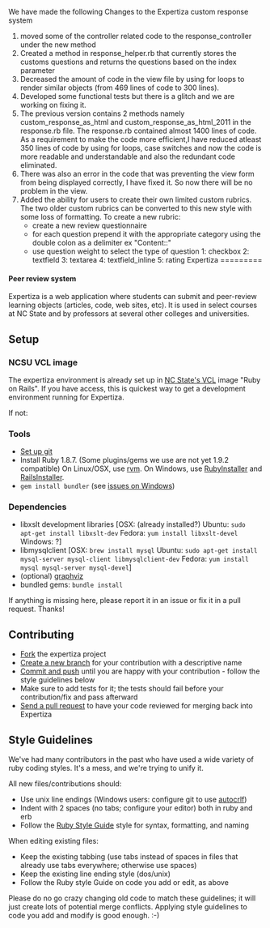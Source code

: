We have made the following Changes to the Expertiza custom response system

 1. moved some of the controller related code to the response_controller under the new method
 2. Created a method in response_helper.rb that currently stores the customs questions and returns the questions based on the index parameter
 3. Decreased the amount of code in the view file by using for loops to render similar objects (from 469 lines of code to 300 lines).
 4. Developed some functional tests but there is a glitch and we are working on fixing it.
 5. The previous version contains 2 methods namely custom_response_as_html and custom_response_as_html_2011 in the response.rb file. The response.rb contained almost 1400 lines of code. As a requirement to make the code more efficient,I have reduced atleast 350 lines of code by using for loops, case switches and now the code is more readable and understandable and also the redundant code eliminated.
 6. There was also an error in the code that was preventing the view form from being displayed correctly, I have fixed it. So now there will be no problem in the view.
 7. Added the ability for users to create their own limited custom rubrics.  The two older custom rubrics can be converted to this new style with some loss of formatting. To create a new rubric:
    - create a new review questionnaire
    - for each question prepend it with the appropriate category using the double colon as a delimiter ex "Content::"
    - use question weight to select the type of question
        1: checkbox
        2: textfield
        3: textarea
        4: textfield_inline
        5: rating
Expertiza
=========

#### Peer review system

Expertiza is a web application where students can submit and peer-review learning objects (articles, code, web sites, etc). It is used in select courses at NC State and by professors at several other colleges and universities.

Setup
-----

### NCSU VCL image

The expertiza environment is already set up in [NC State's VCL](https://vcl.ncsu.edu) image "Ruby on Rails".
If you have access, this is quickest way to get a development environment running for Expertiza.

If not:

### Tools

 * [Set up git](http://help.github.com/set-up-git-redirect)
 * Install Ruby 1.8.7. (Some plugins/gems we use are not yet 1.9.2 compatible)
   On Linux/OSX, use [rvm](http://beginrescueend.com).
   On Windows, use [RubyInstaller](http://rubyinstaller.org) and [RailsInstaller](http://railsinstaller.org).
 * `gem install bundler` (see [issues on Windows](http://matt-hulse.com/articles/2010/01/30/from-zero-to-rails3-on-windows-in-600-seconds/))

### Dependencies

 * libxslt development libraries [OSX: (already installed?) Ubuntu: `sudo apt-get install libxslt-dev` Fedora: `yum install libxslt-devel` Windows: ?]
 * libmysqlclient [OSX: `brew install mysql` Ubuntu: `sudo apt-get install mysql-server mysql-client libmysqlclient-dev` Fedora: `yum install mysql mysql-server mysql-devel`]
 * (optional) [graphviz](http://www.graphviz.org)
 * bundled gems: `bundle install`
 
 If anything is missing here, please report it in an issue or fix it in a pull request. Thanks!

Contributing
------------

 * [Fork](http://help.github.com/fork-a-repo/) the expertiza project
 * [Create a new branch](http://progit.org/book) for your contribution with a descriptive name
 * [Commit and push](http://progit.org/book) until you are happy with your contribution - follow the style guidelines below
 * Make sure to add tests for it; the tests should fail before your contribution/fix and pass afterward
 * [Send a pull request](http://help.github.com/send-pull-requests) to have your code reviewed for merging back into Expertiza

Style Guidelines
----------------

We've had many contributors in the past who have used a wide variety of ruby coding styles. It's a mess, and we're trying to unify it.

All new files/contributions should:

 * Use unix line endings (Windows users: configure git to use [autocrlf](http://help.github.com/line-endings))
 * Indent with 2 spaces (no tabs; configure your editor) both in ruby and erb
 * Follow the [Ruby Style Guide](http://batsov.com/Programming/Ruby/2011/09/12/ruby-style-guide.html) style for syntax, formatting, and naming

When editing existing files:

 * Keep the existing tabbing (use tabs instead of spaces in files that already use tabs everywhere; otherwise use spaces)
 * Keep the existing line ending style (dos/unix)
 * Follow the Ruby style Guide on code you add or edit, as above

Please do no go crazy changing old code to match these guidelines; it will just create lots of potential merge conflicts.
Applying style guidelines to code you add and modify is good enough. :-)
